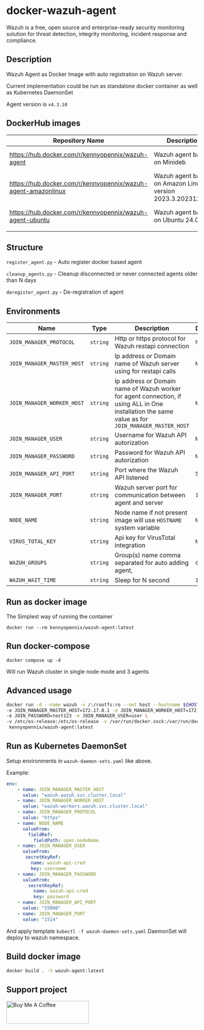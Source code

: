 # docker-wazuh-agent

Wazuh is a free, open source and enterprise-ready security monitoring
solution for threat detection, integrity monitoring, incident response and compliance.

## Description

Wazuh Agent as Docker Image with auto registration on Wazuh server.

Current implementation could be run as standalone docker container as well as Kubernetes DaemonSet

Agent version is `v4.3.10`

## DockerHub images

| Repository Name                                               | Description                                                 | Pull command                                     |
|---------------------------------------------------------------|-------------------------------------------------------------|--------------------------------------------------|
| https://hub.docker.com/r/kennyopennix/wazuh-agent             | Wazuh agent based on Minideb                                | docker pull kennyopennix/wazuh-agent             |
| https://hub.docker.com/r/kennyopennix/wazuh-agent-amazonlinux | Wazuh agent based on Amazon Linux version 2023.3.20231218.0 | docker pull kennyopennix/wazuh-agent-amazonlinux |
| https://hub.docker.com/r/kennyopennix/wazuh-agent-ubuntu      | Wazuh agent based on Ubuntu 24.04                           | docker pull kennyopennix/wazuh-agent-ubuntu      |
|                                                               |                                                             |                                                  |


## Structure

`register_agent.py` - Auto register docker based agent

`cleanup_agents.py` - Cleanup disconnected or never connected agents older than N days

`deregister_agent.py` -  De-registration of agent

## Environments

| Name                       | Type     | Description                                                                                                                                       | Default   | Required |
|----------------------------|----------|---------------------------------------------------------------------------------------------------------------------------------------------------|-----------|----------|
| `JOIN_MANAGER_PROTOCOL`    | `string` | Http or https protocol for Wazuh restapi connection                                                                                               | `https`   | `Yes`    |
| `JOIN_MANAGER_MASTER_HOST` | `string` | Ip address or Domain name of Wazuh server using for restapi calls                                                                                 | `None`    | `Yes`    |
| `JOIN_MANAGER_WORKER_HOST` | `string` | Ip address or Domain name of Wazuh worker for agent connection, if using ALL in One installation the same value as for `JOIN_MANAGER_MASTER_HOST` | `None`    | `Yes`    |
| `JOIN_MANAGER_USER`        | `string` | Username for Wazuh API autorization                                                                                                               | `None`    | `Yes`    |
| `JOIN_MANAGER_PASSWORD`    | `string` | Password for Wazuh API autorization                                                                                                               | `None`    | `Yes`    |
| `JOIN_MANAGER_API_PORT`    | `string` | Port where the Wazuh API listened                                                                                                                 | `55000`   | `Yes`    |
| `JOIN_MANAGER_PORT`        | `string` | Wazuh server port for communication between agent and server                                                                                      | `1514`    | `Yes`    |
| `NODE_NAME`                | `string` | Node name if not present image will use `HOSTNAME` system variable                                                                                | `None`    | `No`     |
| `VIRUS_TOTAL_KEY`          | `string` | Api key for VirusTotal integration                                                                                                                | `None`    | `No`     |
| `WAZUH_GROUPS`             | `string` | Group(s) name comma separated for auto adding agent,                                                                                              | `default` | `No`     |
| `WAZUH_WAIT_TIME`          | `string` | Sleep for N second                                                                                                                                | `10`      | `No`     |

## Run as docker image

The Simplest way of running the container

```shell
docker run --rm kennyopennix/wazuh-agent:latest
```
## Run docker-compose

```shell
docker compose up -d 
```

Will run Wazuh cluster in single node mode and 3 agents

## Advanced usage

```bash
docker run -d --name wazuh -v /:/rootfs:ro --net host --hostname ${HOSTNAME} \
-e JOIN_MANAGER_MASTER_HOST=172.17.0.1 -e JOIN_MANAGER_WORKER_HOST=172.17.0.1 \
-e JOIN_PASSWORD=test123 -e JOIN_MANAGER_USER=user \
-v /etc/os-release:/etc/os-release -v /var/run/docker.sock:/var/run/docker.sock \
 kennyopennix/wazuh-agent:latest

```

## Run as Kubernetes DaemonSet

Setup environments in `wazuh-daemon-sets.yaml` like above.

Example:

```yaml
env:
    - name: JOIN_MANAGER_MASTER_HOST
      value: "wazuh.wazuh.svc.cluster.local"
    - name: JOIN_MANAGER_WORKER_HOST
      value: "wazuh-workers.wazuh.svc.cluster.local"
    - name: JOIN_MANAGER_PROTOCOL
      value: "https"
    - name: NODE_NAME
      valueFrom:
        fieldRef:
          fieldPath: spec.nodeName
    - name: JOIN_MANAGER_USER
      valueFrom:
       secretKeyRef:
         name: wazuh-api-cred
         key: username
    - name: JOIN_MANAGER_PASSWORD
      valueFrom:
        secretKeyRef:
          name: wazuh-api-cred
          key: password
    - name: JOIN_MANAGER_API_PORT
      value: "55000"
    - name: JOIN_MANAGER_PORT
      value: "1514"

```

And apply template ```kubectl -f wazuh-daemon-sets.yaml```
DaemonSet will deploy to wazuh namespace.

## Build docker image

```bash
docker build . -t wazuh-agent:latest
```
## Support project

<a href="https://www.buymeacoffee.com/pyToshka" target="_blank"><img src="https://cdn.buymeacoffee.com/buttons/v2/default-yellow.png" alt="Buy Me A Coffee" style="height: 60px !important;width: 217px !important;" ></a>

